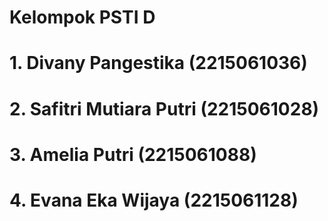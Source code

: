# Kelompok PSTI D 

# 1. Divany Pangestika       (2215061036)
# 2. Safitri Mutiara Putri   (2215061028)
# 3. Amelia Putri            (2215061088)
# 4. Evana Eka Wijaya        (2215061128)

